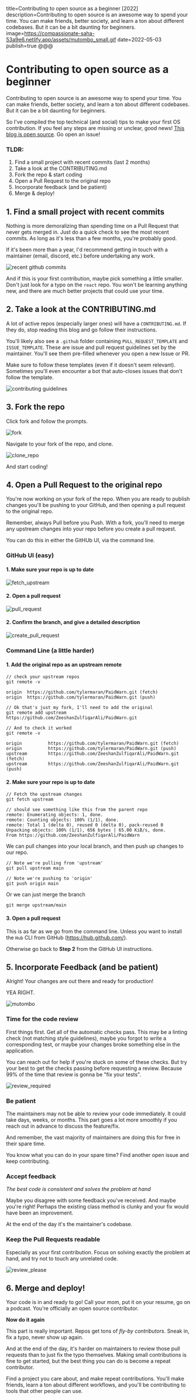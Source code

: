 title=Contributing to open source as a beginner [2022]
description=Contributing to open source is an awesome way to spend your time. You can make friends, better society, and learn a ton about different codebases. But it can be a bit daunting for beginners.
image=https://compassionate-saha-53a9e6.netlify.app/assets/mutombo_small.gif
date=2022-05-03
publish=true
@@@

# Contributing to open source as a beginner

Contributing to open source is an awesome way to spend your time. You can make friends, better society, and learn a ton about different codebases. But it can be a bit daunting for beginners.

So I've compiled the top technical (and social) tips to make your first OS contribution. If you feel any steps are missing or unclear, good news! [This blog is open source](https://github.com/rysolv/markdown_ssg/tree/rysolv). Go open an issue!

### TLDR:

1.  Find a small project with recent commits (last 2 months)
2.  Take a look at the CONTRIBUTING.md
3.  Fork the repo & start coding
4.  Open a Pull Request to the original repo
5.  Incorporate feedback (and be patient)
6.  Merge & deploy!

## 1. Find a small project with recent commits

Nothing is more demoralizing than spending time on a Pull Request that never gets merged in. Just do a quick check to see the most recent commits. As long as it's less than a few months, you're probably good.

If it's been more than a year, I'd recommend getting in touch with a maintainer (email, discord, etc.) before undertaking any work.

![recent github commits](./assets/recent_commits.png)

And if this is your first contribution, maybe pick something a little smaller. Don't just look for a typo on the `react` repo. You won't be learning anything new, and there are much better projects that could use your time.

## 2. Take a look at the CONTRIBUTING.md

A lot of active repos (especially larger ones) will have a `CONTRIBUTING.md`. If they do, stop reading this blog and go follow their instructions.

You'll likely also see a `.github` folder containing `PULL_REQUEST_TEMPLATE` and `ISSUE_TEMPLATE`. These are issue and pull request guidelines set by the maintainer. You'll see them pre-filled whenever you open a new Issue or PR.

Make sure to follow these templates (even if it doesn't seem relevant). Sometimes you'll even encounter a bot that auto-closes issues that don't follow the template.

![contributing guidelines](./assets/contributing_guidelines.png)

## 3. Fork the repo

Click fork and follow the prompts.

![fork](./assets/fork.png)

Navigate to your fork of the repo, and clone.

![clone_repo](./assets/clone_repo.png)

And start coding!

## 4. Open a Pull Request to the original repo

You're now working on your fork of the repo. When you are ready to publish changes you'll be pushing to your GitHub, and then opening a pull request to the original repo.

Remember, always Pull before you Push. With a fork, you'll need to merge any upstream changes into your repo before you create a pull request.

You can do this in either the GitHUb UI, via the command line.

### GitHub UI (easy)

#### 1. Make sure your repo is up to date

![fetch_upstream](./assets/fetch_upstream.png)

#### 2. Open a pull request

![pull_request](./assets/pull_request.png)

#### 2. Confirm the branch, and give a detailed description

![create_pull_request](./assets/create_pull_request.png)

### Command Line (a little harder)

#### 1. Add the original repo as an upstream remote

```
// check your upstream repos
git remote -v

origin  https://github.com/tylermaran/PaidWarn.git (fetch)
origin  https://github.com/tylermaran/PaidWarn.git (push)

// Ok that's just my fork, I'll need to add the original
git remote add upstream https://github.com/ZeeshanZulfiqarAli/PaidWarn.git

// And to check it worked
git remote -v

origin          https://github.com/tylermaran/PaidWarn.git (fetch)
origin          https://github.com/tylermaran/PaidWarn.git (push)
upstream        https://github.com/ZeeshanZulfiqarAli/PaidWarn.git (fetch)
upstream        https://github.com/ZeeshanZulfiqarAli/PaidWarn.git (push)

```

#### 2. Make sure your repo is up to date

```
// Fetch the upstream changes
git fetch upstream

// should see something like this from the parent repo
remote: Enumerating objects: 1, done.
remote: Counting objects: 100% (1/1), done.
remote: Total 1 (delta 0), reused 0 (delta 0), pack-reused 0
Unpacking objects: 100% (1/1), 656 bytes | 65.00 KiB/s, done.
From https://github.com/ZeeshanZulfiqarAli/PaidWarn
```

We can pull changes into your local branch, and then push up changes to our repo.

```
// Note we're pulling from 'upstream'
git pull upstream main

// Note we're pushing to 'origin'
git push origin main
```

Or we can just merge the branch

```
git merge upstream/main
```

#### 3. Open a pull request

This is as far as we go from the command line. Unless you want to install the `Hub` CLI from GitHub (https://hub.github.com/).

Otherwise go back to **Step 2** from the GitHub UI instructions.

## 5. Incorporate Feedback (and be patient)

Alright! Your changes are out there and ready for production!

YEA RIGHT.

![mutombo](./assets/mutombo.gif)

### Time for the code review

First things first. Get all of the automatic checks pass. This may be a linting check (not matching style guidelines), maybe you forgot to write a corresponding test, or maybe your changes broke something else in the application.

You can reach out for help if you're stuck on some of these checks. But try your best to get the checks passing before requesting a review. Because 99% of the time that review is gonna be "fix your tests".

![review_required](./assets/review_required.png)

### Be patient

The maintainers may not be able to review your code immediately. It could take days, weeks, or months. This part goes a lot more smoothly if you reach out in advance to discuss the feature/fix.

And remember, the vast majority of maintainers are doing this for free in their spare time.

You know what you can do in your spare time? Find another open issue and keep contributing.

### Accept feedback

_The best code is consistent and solves the problem at hand_

Maybe you disagree with some feedback you've received. And maybe you're right! Perhaps the existing class method is clunky and your fix would have been an improvement.

At the end of the day it's the maintainer's codebase.

### Keep the Pull Requests readable

Especially as your first contribution. Focus on solving exactly the problem at hand, and try not to touch any unrelated code.

![review_please](./assets/review_please.jpg)

## 6. Merge and deploy!

Your code is in and ready to go! Call your mom, put it on your resume, go on a podcast. You're officially an open source contributor.

**Now do it again**

This part is really important. Repos get tons of _fly-by contributors_. Sneak in, fix a typo, never show up again.

And at the end of the day, it's harder on maintainers to review those pull requests than to just fix the typo themselves. Making small contributions is fine to get started, but the best thing you can do is become a repeat contributor.

Find a project you care about, and make repeat contributions. You'll make friends, learn a ton about different workflows, and you'll be contributing to tools that other people can use.
